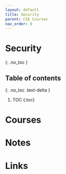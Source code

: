 ```yaml
---
layout: default
title: Security
parent: CSE Courses
nav_order: 8
---
```


# Security
{: .no_toc }

## Table of contents
{: .no_toc .text-delta }

1. TOC
{:toc}

# Courses

# Notes

# Links

